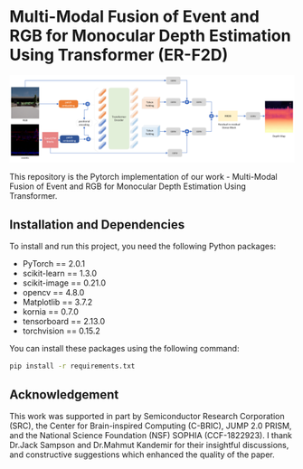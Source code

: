 # Multi-Modal Fusion of Event and RGB for Monocular Depth Estimation Using Transformer (ER-F2D)
<p>
<img src="img/model_architecture.png" width="900">
</p>
This repository is the Pytorch implementation of our work - Multi-Modal Fusion of Event and RGB for Monocular Depth Estimation Using Transformer.


## Installation and Dependencies

To install and run this project, you need the following Python packages:

- PyTorch == 2.0.1
- scikit-learn == 1.3.0
- scikit-image == 0.21.0
- opencv == 4.8.0
- Matplotlib == 3.7.2
- kornia == 0.7.0
- tensorboard == 2.13.0
- torchvision == 0.15.2

You can install these packages using the following command:

```bash
pip install -r requirements.txt
```
## Acknowledgement
This work was supported in part by Semiconductor Research Corporation (SRC), the Center for Brain-inspired Computing (C-BRIC), JUMP 2.0 PRISM, and the National Science Foundation (NSF) SOPHIA (CCF-1822923). I thank Dr.Jack Sampson and Dr.Mahmut Kandemir for their insightful discussions, and constructive suggestions which enhanced the quality of the paper.

